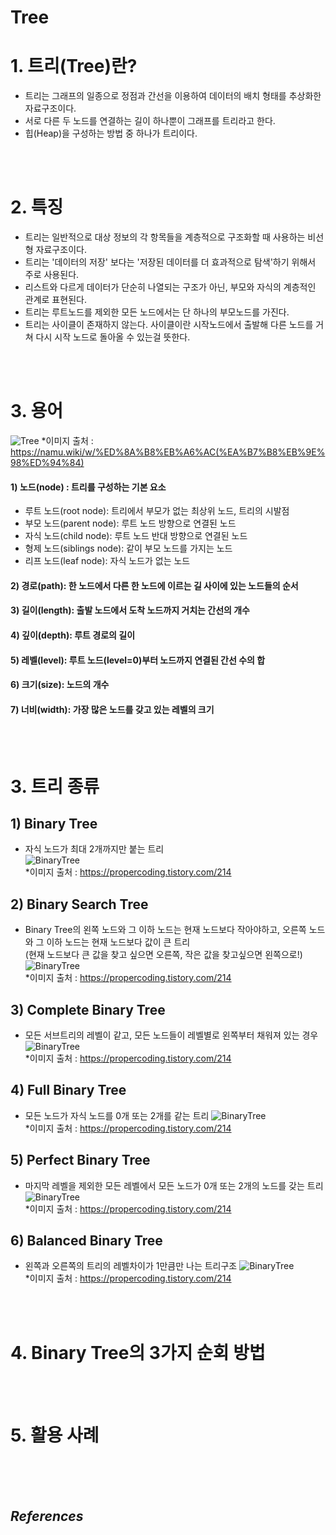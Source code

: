 # Tree
# 1. 트리(Tree)란?
- 트리는 그래프의 일종으로 정점과 간선을 이용하여 데이터의 배치 형태를 추상화한 자료구조이다.
- 서로 다른 두 노드를 연결하는 길이 하나뿐이 그래프를 트리라고 한다.
- 힙(Heap)을 구성하는 방법 중 하나가 트리이다.

<br/>
<br/>

# 2. 특징
- 트리는 일반적으로 대상 정보의 각 항목들을 계층적으로 구조화할 때 사용하는 비선형 자료구조이다.
- 트리는 '데이터의 저장' 보다는 '저장된 데이터를 더 효과적으로 탐색'하기 위해서 주로 사용된다.
- 리스트와 다르게 데이터가 단순히 나열되는 구조가 아닌, 부모와 자식의 계층적인 관계로 표현된다.
- 트리는 루트노드를 제외한 모든 노드에서는 단 하나의 부모노드를 가진다.
- 트리는 사이클이 존재하지 않는다. 사이클이란 시작노드에서 출발해 다른 노드를 거쳐 다시 시작 노드로 돌아올 수 있는걸 뜻한다.

<br/>
<br/>

# 3. 용어
![Tree](../Tree/image/Tree.webp)
*이미지 출처 : https://namu.wiki/w/%ED%8A%B8%EB%A6%AC(%EA%B7%B8%EB%9E%98%ED%94%84)

#### 1) 노드(node) : 트리를 구성하는 기본 요소
- 루트 노드(root node): 트리에서 부모가 없는 최상위 노드, 트리의 시발점
- 부모 노드(parent node): 루트 노드 방향으로 연결된 노드
- 자식 노드(child node): 루트 노드 반대 방향으로 연결된 노드
- 형제 노드(siblings node): 같이 부모 노드를 가지는 노드
- 리프 노드(leaf node): 자식 노드가 없는 노드
#### 2) 경로(path): 한 노드에서 다른 한 노드에 이르는 길 사이에 있는 노드들의 순서

#### 3) 길이(length): 출발 노드에서 도착 노드까지 거치는 간선의 개수
#### 4) 깊이(depth): 루트 경로의 길이
#### 5) 레벨(level): 루트 노드(level=0)부터 노드까지 연결된 간선 수의 합
#### 6) 크기(size): 노드의 개수
#### 7) 너비(width): 가장 많은 노드를 갖고 있는 레벨의 크기

<br/>
<br/>

# 3. 트리 종류
## 1) Binary Tree
- 자식 노드가 최대 2개까지만 붙는 트리<br/>
![BinaryTree](../Tree/image/BinaryTree.png)<br/>
*이미지 출처 : https://propercoding.tistory.com/214
## 2) Binary Search Tree
- Binary Tree의 왼쪽 노드와 그 이하 노드는 현재 노드보다 작아야하고, 오른쪽 노드와 그 이하 노드는 현재 노드보다 값이 큰 트리<br/>
(현재 노드보다 큰 값을 찾고 싶으면 오른쪽, 작은 값을 찾고싶으면 왼쪽으로!)
![BinaryTree](../Tree/image/BinarySearchTree.png)<br/>
*이미지 출처 : https://propercoding.tistory.com/214
## 3) Complete Binary Tree
- 모든 서브트리의 레벨이 같고, 모든 노드들이 레벨별로 왼쪽부터 채워져 있는 경우
![BinaryTree](../Tree/image/CompleteBinaryTree.png)<br/>
*이미지 출처 : https://propercoding.tistory.com/214
## 4) Full Binary Tree
- 모든 노드가 자식 노드를 0개 또는 2개를 같는 트리
![BinaryTree](../Tree/image/FullBinaryTree.png)<br/>
*이미지 출처 : https://propercoding.tistory.com/214
## 5) Perfect Binary Tree
- 마지막 레벨을 제외한 모든 레벨에서 모든 노드가 0개 또는 2개의 노드를 갖는 트리
![BinaryTree](../Tree/image/PerfectBinaryTree.png)<br/>
*이미지 출처 : https://propercoding.tistory.com/214
## 6) Balanced Binary Tree
- 왼쪽과 오른쪽의 트리의 레벨차이가 1만큼만 나는 트리구조
![BinaryTree](../Tree/image/BalancedBinaryTree.png)<br/>
*이미지 출처 : https://propercoding.tistory.com/214

<br/>
<br/>

# 4. Binary Tree의 3가지 순회 방법

<br/>
<br/>

# 5. 활용 사례




<br/>
<br/>
<br/>

## _References_